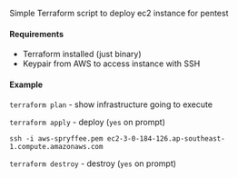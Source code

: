 Simple Terraform script to deploy ec2 instance for pentest

#### Requirements

+ Terraform installed (just binary)
+ Keypair from AWS to access instance with SSH

#### Example

`terraform plan` - show infrastructure going to execute

`terraform apply` - deploy (`yes` on prompt)

`ssh -i aws-spryffee.pem ec2-3-0-184-126.ap-southeast-1.compute.amazonaws.com`

`terraform destroy` - destroy (`yes` on prompt)


